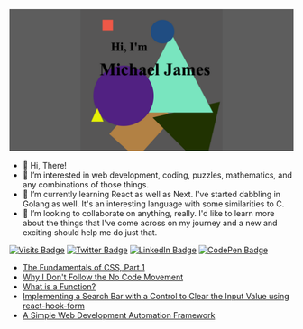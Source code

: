 ![Michael's GitHub Banner](./socialsizes.png)

- 👋 Hi, There!
- 👀 I’m interested in web development, coding, puzzles, mathematics, and any combinations of those things.
- 🌱 I’m currently learning React as well as Next. I've started dabbling in Golang as well. It's an interesting language with some similarities to C.
- 💞️ I’m looking to collaborate on anything, really. I'd like to learn more about the things that I've come across on my journey and a new and exciting should help me do just that.

[![Visits Badge](https://badges.pufler.dev/visits/micrjames/micrjames)](https://github.com/micrjames)
[![Twitter Badge](https://img.shields.io/badge/Twitter-Profile-informational?style=flat&logo=twitter&logoColor=white&color=1CA2F1)](https://twitter.com/michaelrjamesjr)
[![LinkedIn Badge](https://img.shields.io/badge/LinkedIn-Profile-informational?style=flat&logo=linkedin&logoColor=white&color=0D76A8)](https://www.linkedin.com/in/michaelrjamesjr/)
[![CodePen Badge](https://img.shields.io/badge/CodePen-Profile-informational?style=flat&logo=codepen&logoColor=white&color=black)](https://codepen.io/micrjames)

<!-- BLOG-POST-LIST:START -->
- [The Fundamentals of CSS, Part 1](https://michaelrjames.hashnode.dev/the-fundamentals-of-css-part-1)
- [Why I Don&#39;t Follow the No Code Movement](https://michaelrjames.hashnode.dev/why-i-dont-follow-the-no-code-movement)
- [What is a Function?](https://michaelrjames.hashnode.dev/what-is-a-function)
- [Implementing a Search Bar with a Control to Clear the Input Value using react-hook-form](https://michaelrjames.hashnode.dev/implementing-a-search-bar-with-a-control-to-clear-the-input-value-using-react-hook-form)
- [A Simple Web Development Automation Framework](https://michaelrjames.hashnode.dev/a-simple-web-development-automation-framework)
<!-- BLOG-POST-LIST:END -->


<!---
micrjames/micrjames is a ✨ special ✨ repository because its `README.md` (this file) appears on your GitHub profile.
You can click the Preview link to take a look at your changes.
--->
